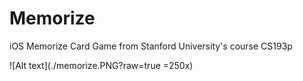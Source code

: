 # Memorize
iOS Memorize Card Game from Stanford University's course CS193p

![Alt text](./memorize.PNG?raw=true =250x)
